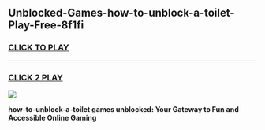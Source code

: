 
## Unblocked-Games-how-to-unblock-a-toilet-Play-Free-8f1fi
<h3>
<a href="https://premium76.site?title=how-to-unblock-a-toilet&ref=23A">CLICK TO PLAY</a></h3>
<hr>

<h3>
<a href="https://premium76.site?title=how-to-unblock-a-toilet&ref=23A">CLICK 2 PLAY</a>
  
</h3>

<a href="https://premium76.site?title=how-to-unblock-a-toilet&ref=23A"><img src="https://clearcache.store/games.png"></a>


**how-to-unblock-a-toilet games unblocked: Your Gateway to Fun and Accessible Online Gaming**
